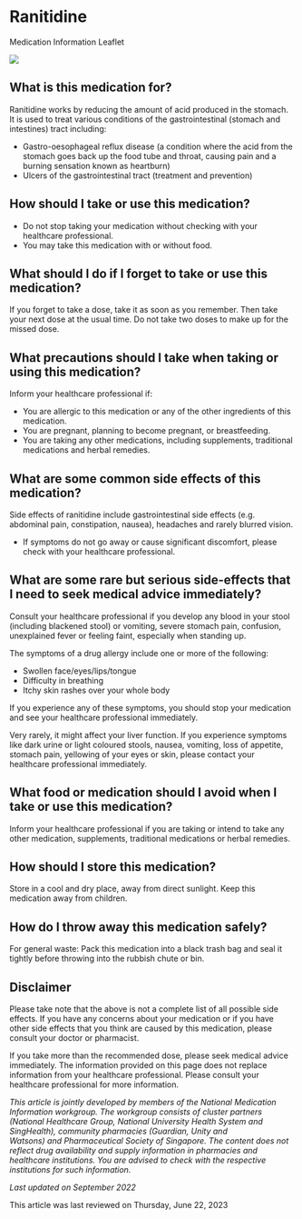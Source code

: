 # Ranitidine

Medication Information Leaflet

![](https://ch-api.healthhub.sg/api/public/content/347795ca34f74655a86dc3cb49a8b4e2?v=04f068e3&t=azheaderimage)

What is this medication for?
----------------------------

Ranitidine works by reducing the amount of acid produced in the stomach. It is used to treat various conditions of the gastrointestinal (stomach and intestines) tract including:

* Gastro-oesophageal reflux disease (a condition where the acid from the stomach goes back up the food tube and throat, causing pain and a burning sensation known as heartburn)
* Ulcers of the gastrointestinal tract (treatment and prevention)

How should I take or use this medication?
-----------------------------------------

* Do not stop taking your medication without checking with your healthcare professional.
* You may take this medication with or without food.

What should I do if I forget to take or use this medication?
------------------------------------------------------------

If you forget to take a dose, take it as soon as you remember. Then take your next dose at the usual time. Do not take two doses to make up for the missed dose.

What precautions should I take when taking or using this medication?
--------------------------------------------------------------------

Inform your healthcare professional if:

* You are allergic to this medication or any of the other ingredients of this medication.
* You are pregnant, planning to become pregnant, or breastfeeding.
* You are taking any other medications, including supplements, traditional medications and herbal remedies.

What are some common side effects of this medication?
-----------------------------------------------------

Side effects of ranitidine include gastrointestinal side effects (e.g. abdominal pain, constipation, nausea), headaches and rarely blurred vision.

* If symptoms do not go away or cause significant discomfort, please check with your healthcare professional.

What are some rare but serious side-effects that I need to seek medical advice immediately?
-------------------------------------------------------------------------------------------

Consult your healthcare professional if you develop any blood in your stool (including blackened stool) or vomiting, severe stomach pain, confusion, unexplained fever or feeling faint, especially when standing up.

The symptoms of a drug allergy include one or more of the following:

* Swollen face/eyes/lips/tongue
* Difficulty in breathing
* Itchy skin rashes over your whole body

If you experience any of these symptoms, you should stop your medication and see your healthcare professional immediately.

Very rarely, it might affect your liver function. If you experience symptoms like dark urine or light coloured stools, nausea, vomiting, loss of appetite, stomach pain, yellowing of your eyes or skin, please contact your healthcare professional immediately.

What food or medication should I avoid when I take or use this medication?
--------------------------------------------------------------------------

Inform your healthcare professional if you are taking or intend to take any other medication, supplements, traditional medications or herbal remedies.

How should I store this medication?
-----------------------------------

Store in a cool and dry place, away from direct sunlight. Keep this medication away from children.

How do I throw away this medication safely?
-------------------------------------------

For general waste: Pack this medication into a black trash bag and seal it tightly before throwing into the rubbish chute or bin.

Disclaimer
----------

Please take note that the above is not a complete list of all possible side effects. If you have any concerns about your medication or if you have other side effects that you think are caused by this medication, please consult your doctor or pharmacist.

If you take more than the recommended dose, please seek medical advice immediately. The information provided on this page does not replace information from your healthcare professional. Please consult your healthcare professional for more information.

*This article is jointly developed by members of the National Medication Information workgroup. The workgroup consists of cluster partners (National Healthcare Group, National University Health System and SingHealth), community pharmacies (Guardian, Unity and Watsons) and Pharmaceutical Society of Singapore. The content does not reflect drug availability and supply information in pharmacies and healthcare institutions. You are advised to check with the respective institutions for such information.*

*Last updated on September 2022*

This article was last reviewed on
Thursday, June 22, 2023